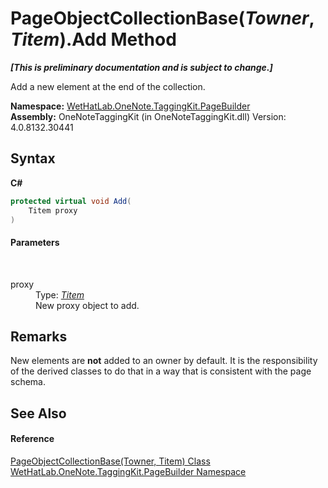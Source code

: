 # PageObjectCollectionBase(*Towner*, *Titem*).Add Method 
 _**\[This is preliminary documentation and is subject to change.\]**_

Add a new element at the end of the collection.

**Namespace:**&nbsp;<a href="56352230-71f2-f4b7-63a8-983965663af5.md">WetHatLab.OneNote.TaggingKit.PageBuilder</a><br />**Assembly:**&nbsp;OneNoteTaggingKit (in OneNoteTaggingKit.dll) Version: 4.0.8132.30441

## Syntax

**C#**<br />
``` C#
protected virtual void Add(
	Titem proxy
)
```


#### Parameters
&nbsp;<dl><dt>proxy</dt><dd>Type: <a href="c5ad82e0-0fdd-bbe5-7422-61f37e0f78d2.md">*Titem*</a><br />New proxy object to add.</dd></dl>

## Remarks
New elements are **not** added to an owner by default. It is the responsibility of the derived classes to do that in a way that is consistent with the page schema.

## See Also


#### Reference
<a href="c5ad82e0-0fdd-bbe5-7422-61f37e0f78d2.md">PageObjectCollectionBase(Towner, Titem) Class</a><br /><a href="56352230-71f2-f4b7-63a8-983965663af5.md">WetHatLab.OneNote.TaggingKit.PageBuilder Namespace</a><br />